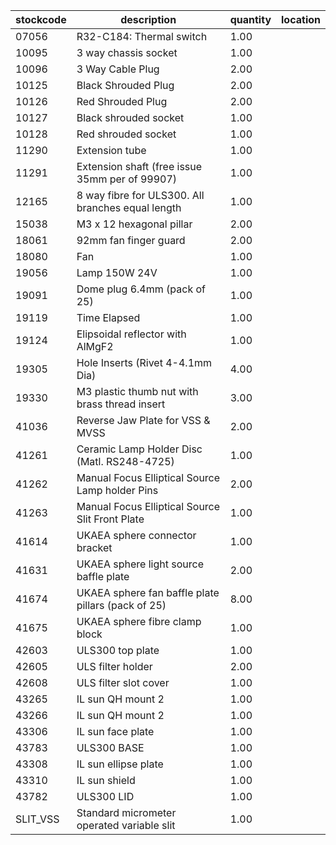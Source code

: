 |stockcode|description|quantity|location|
|---------|-----------|--------|--------|
|07056|R32-C184: Thermal switch|1.00||
|10095|3 way chassis socket|1.00||
|10096|3 Way Cable Plug|2.00||
|10125|Black Shrouded Plug|2.00||
|10126|Red Shrouded Plug|2.00||
|10127|Black shrouded socket|1.00||
|10128|Red shrouded socket|1.00||
|11290|Extension tube|1.00||
|11291|Extension shaft (free issue 35mm per of 99907)|1.00||
|12165|8 way fibre for ULS300.  All branches equal length|1.00||
|15038|M3 x 12 hexagonal pillar|2.00||
|18061|92mm fan finger guard|2.00||
|18080|Fan|1.00||
|19056|Lamp 150W 24V|1.00||
|19091|Dome plug 6.4mm (pack of 25)|1.00||
|19119|Time Elapsed|1.00||
|19124|Elipsoidal reflector with AlMgF2|1.00||
|19305|Hole Inserts (Rivet 4-4.1mm Dia)|4.00||
|19330|M3 plastic thumb nut with brass thread insert|3.00||
|41036|Reverse Jaw Plate for VSS & MVSS|2.00||
|41261|Ceramic Lamp Holder Disc (Matl.  RS248-4725)|1.00||
|41262|Manual Focus Elliptical Source Lamp holder Pins|2.00||
|41263|Manual Focus Elliptical Source Slit Front Plate|1.00||
|41614|UKAEA sphere connector bracket|1.00||
|41631|UKAEA sphere light source baffle plate|2.00||
|41674|UKAEA sphere fan baffle plate pillars (pack of 25)|8.00||
|41675|UKAEA sphere fibre clamp block|1.00||
|42603|ULS300 top plate|1.00||
|42605|ULS filter holder|2.00||
|42608|ULS filter slot cover|1.00||
|43265|IL sun QH mount 2|1.00||
|43266|IL sun QH mount 2|1.00||
|43306|IL sun face plate|1.00||
|43783|ULS300 BASE|1.00||
|43308|IL sun ellipse plate|1.00||
|43310|IL sun shield|1.00||
|43782|ULS300 LID|1.00||
|SLIT_VSS|Standard micrometer operated variable slit|1.00||
